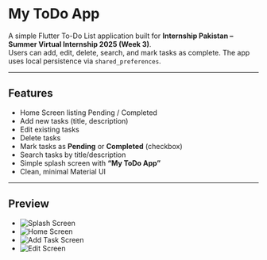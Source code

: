 # My ToDo App

A simple Flutter To-Do List application built for **Internship Pakistan – Summer Virtual Internship 2025 (Week 3)**.  
Users can add, edit, delete, search, and mark tasks as complete. The app uses local persistence via `shared_preferences`.

---

## Features
- Home Screen listing Pending / Completed
- Add new tasks (title, description)
- Edit existing tasks
- Delete tasks
- Mark tasks as **Pending** or **Completed** (checkbox)
- Search tasks by title/description
- Simple splash screen with **“My ToDo App”**
- Clean, minimal Material UI

---

## Preview
- ![Splash Screen](assets/splash_screen.png)
- ![Home Screen](assets/home_screen.png)
- ![Add Task Screen](assets/add_task_screen.png)
- ![Edit Screen](assets/edit_task_screen.png)